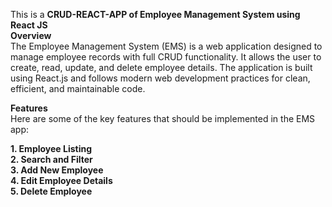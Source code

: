This is a **CRUD-REACT-APP of Employee Management System using React JS**
<br>
**Overview<br>**
The Employee Management System (EMS) is a web application designed to manage employee records with full CRUD functionality. It allows the user to create, read, update, and delete employee details. The application is built using React.js and follows modern web development practices for clean, efficient, and maintainable code.<br>

**Features<br>**
Here are some of the key features that should be implemented in the EMS app:<br>

**1. Employee Listing<br>**
**2. Search and Filter <br>**
**3. Add New Employee <br>**
**4. Edit Employee Details <br>**
**5. Delete Employee<br>**
